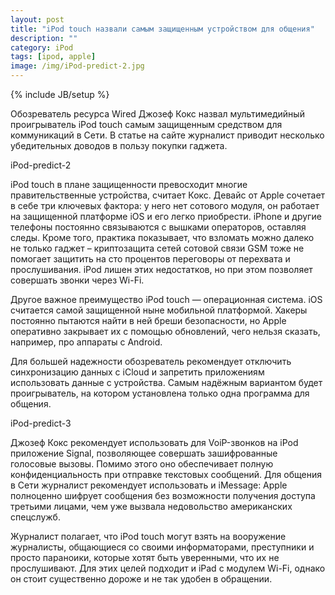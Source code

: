 ```yaml
---
layout: post
title: "iPod touch назвали самым защищенным устройством для общения"
description: ""
category: iPod
tags: [ipod, apple]
image: /img/iPod-predict-2.jpg
---
```

{% include JB/setup %}

Обозреватель ресурса Wired Джозеф Кокс назвал мультимедийный проигрыватель iPod touch самым защищенным средством для коммуникаций в Сети. В статье на сайте журналист приводит несколько убедительных доводов в пользу покупки гаджета.<!--more-->

iPod-predict-2

iPod touch в плане защищенности превосходит многие правительственные устройства, считает Кокс. Девайс от Apple сочетает в себе три ключевых фактора: у него нет сотового модуля, он работает на защищенной платформе iOS и его легко приобрести. iPhone и другие телефоны постоянно связываются с вышками операторов, оставляя следы. Кроме того, практика показывает, что взломать можно далеко не только гаджет – криптозащита сетей сотовой связи GSM тоже не помогает защитить на сто процентов переговоры от перехвата и прослушивания. iPod лишен этих недостатков, но при этом позволяет совершать звонки через Wi-Fi.

Другое важное преимущество iPod touch — операционная система. iOS считается самой защищенной ныне мобильной платформой. Хакеры постоянно пытаются найти в ней бреши безопасности, но Apple оперативно закрывает их с помощью обновлений, чего нельзя сказать, например, про аппараты с Android.

Для большей надежности обозреватель рекомендует отключить синхронизацию данных с iCloud и запретить приложениям использовать данные с устройства. Самым надёжным вариантом будет проигрыватель, на котором установлена только одна программа для общения.

iPod-predict-3

Джозеф Кокс рекомендует использовать для VoiP-звонков на iPod приложение Signal, позволяющее совершать зашифрованные голосовые вызовы. Помимо этого оно обеспечивает полную конфиденциальность при отправке текстовых сообщений. Для общения в Сети журналист рекомендует использовать и iMessage: Apple полноценно шифрует сообщения без возможности получения доступа третьими лицами, чем уже вызвала недовольство американских спецслужб.

Журналист полагает, что iPod touch могут взять на вооружение журналисты, общающиеся со своими информаторами, преступники и просто параноики, которые хотят быть уверенными, что их не прослушивают. Для этих целей подходит и iPad с модулем Wi-Fi, однако он стоит существенно дороже и не так удобен в обращении.
